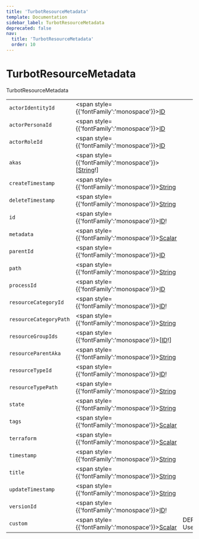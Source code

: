 ```yaml
---
title: 'TurbotResourceMetadata'
template: Documentation
sidebar_label: TurbotResourceMetadata
deprecated: false
nav:
  title: 'TurbotResourceMetadata'
  order: 10
---
```


# TurbotResourceMetadata

<div style={{'fontFamily':'monospace'}}><span style={{'fontSize':'1.5rem','fontWeight':500}}>TurbotResourceMetadata</span></div>





| | | |
| -- | -- | -- |
| `actorIdentityId` | <span style={{'fontFamily':'monospace'}}><a href="/guardrails/docs/reference/graphql/scalar/ID">ID</a></span> |  |
| `actorPersonaId` | <span style={{'fontFamily':'monospace'}}><a href="/guardrails/docs/reference/graphql/scalar/ID">ID</a></span> |  |
| `actorRoleId` | <span style={{'fontFamily':'monospace'}}><a href="/guardrails/docs/reference/graphql/scalar/ID">ID</a></span> |  |
| `akas` | <span style={{'fontFamily':'monospace'}}>[<a href="/guardrails/docs/reference/graphql/scalar/String">String</a>!]</span> |  |
| `createTimestamp` | <span style={{'fontFamily':'monospace'}}><a href="/guardrails/docs/reference/graphql/scalar/String">String</a></span> |  |
| `deleteTimestamp` | <span style={{'fontFamily':'monospace'}}><a href="/guardrails/docs/reference/graphql/scalar/String">String</a></span> |  |
| `id` | <span style={{'fontFamily':'monospace'}}><a href="/guardrails/docs/reference/graphql/scalar/ID">ID</a>!</span> |  |
| `metadata` | <span style={{'fontFamily':'monospace'}}><a href="/guardrails/docs/reference/graphql/scalar/Scalar">Scalar</a></span> |  |
| `parentId` | <span style={{'fontFamily':'monospace'}}><a href="/guardrails/docs/reference/graphql/scalar/ID">ID</a></span> |  |
| `path` | <span style={{'fontFamily':'monospace'}}><a href="/guardrails/docs/reference/graphql/scalar/String">String</a></span> |  |
| `processId` | <span style={{'fontFamily':'monospace'}}><a href="/guardrails/docs/reference/graphql/scalar/ID">ID</a></span> |  |
| `resourceCategoryId` | <span style={{'fontFamily':'monospace'}}><a href="/guardrails/docs/reference/graphql/scalar/ID">ID</a>!</span> |  |
| `resourceCategoryPath` | <span style={{'fontFamily':'monospace'}}><a href="/guardrails/docs/reference/graphql/scalar/String">String</a></span> |  |
| `resourceGroupIds` | <span style={{'fontFamily':'monospace'}}>[<a href="/guardrails/docs/reference/graphql/scalar/ID">ID</a>!]</span> |  |
| `resourceParentAka` | <span style={{'fontFamily':'monospace'}}><a href="/guardrails/docs/reference/graphql/scalar/String">String</a></span> |  |
| `resourceTypeId` | <span style={{'fontFamily':'monospace'}}><a href="/guardrails/docs/reference/graphql/scalar/ID">ID</a>!</span> |  |
| `resourceTypePath` | <span style={{'fontFamily':'monospace'}}><a href="/guardrails/docs/reference/graphql/scalar/String">String</a></span> |  |
| `state` | <span style={{'fontFamily':'monospace'}}><a href="/guardrails/docs/reference/graphql/scalar/String">String</a></span> |  |
| `tags` | <span style={{'fontFamily':'monospace'}}><a href="/guardrails/docs/reference/graphql/scalar/Scalar">Scalar</a></span> |  |
| `terraform` | <span style={{'fontFamily':'monospace'}}><a href="/guardrails/docs/reference/graphql/scalar/Scalar">Scalar</a></span> |  |
| `timestamp` | <span style={{'fontFamily':'monospace'}}><a href="/guardrails/docs/reference/graphql/scalar/String">String</a></span> |  |
| `title` | <span style={{'fontFamily':'monospace'}}><a href="/guardrails/docs/reference/graphql/scalar/String">String</a></span> |  |
| `updateTimestamp` | <span style={{'fontFamily':'monospace'}}><a href="/guardrails/docs/reference/graphql/scalar/String">String</a></span> |  |
| `versionId` | <span style={{'fontFamily':'monospace'}}><a href="/guardrails/docs/reference/graphql/scalar/ID">ID</a>!</span> |  |
| `custom` | <span style={{'fontFamily':'monospace'}}><a href="/guardrails/docs/reference/graphql/scalar/Scalar">Scalar</a></span> | <span class="deprecated-field"><span class="deprecated-title">DEPRECATED:</span> Use `metadata`.</span> |
